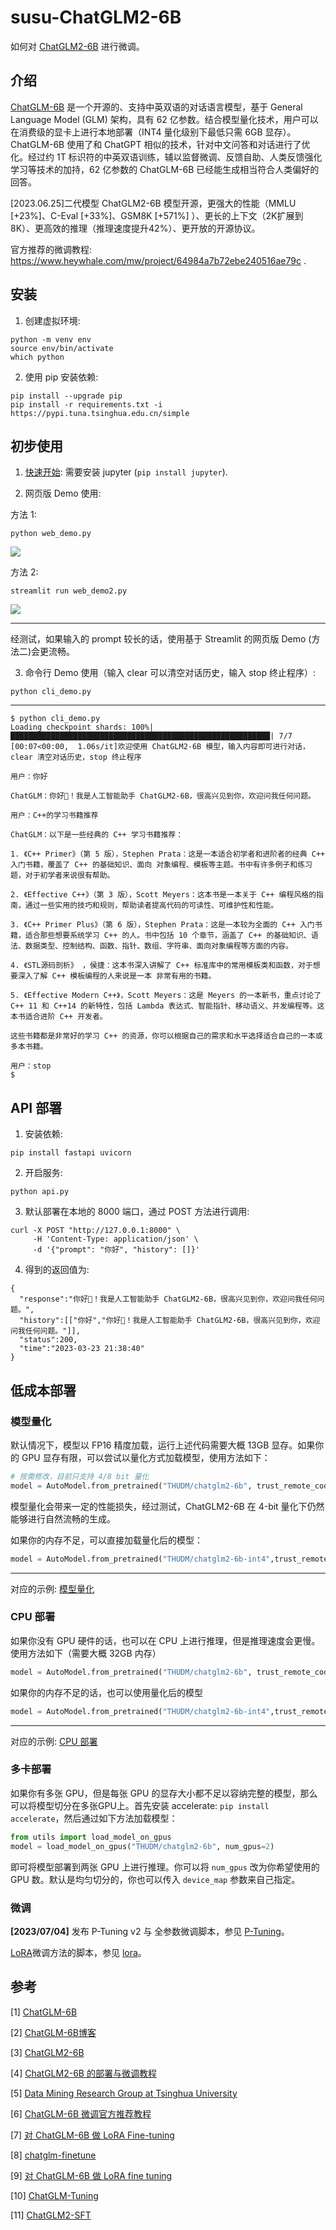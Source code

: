 # susu-ChatGLM2-6B

如何对 [ChatGLM2-6B](https://github.com/THUDM/ChatGLM2-6B) 进行微调。

## 介绍

[ChatGLM-6B](https://github.com/THUDM/ChatGLM-6B) 是一个开源的、支持中英双语的对话语言模型，基于 General Language Model (GLM) 架构，具有 62 亿参数。结合模型量化技术，用户可以在消费级的显卡上进行本地部署（INT4 量化级别下最低只需 6GB 显存）。 ChatGLM-6B 使用了和 ChatGPT 相似的技术，针对中文问答和对话进行了优化。经过约 1T 标识符的中英双语训练，辅以监督微调、反馈自助、人类反馈强化学习等技术的加持，62 亿参数的 ChatGLM-6B 已经能生成相当符合人类偏好的回答。

[2023.06.25]二代模型 ChatGLM2-6B 模型开源，更强大的性能（MMLU [+23%]、C-Eval [+33%]、GSM8K [+571%] ）、更长的上下文（2K扩展到8K）、更高效的推理（推理速度提升42%）、更开放的开源协议。

官方推荐的微调教程: https://www.heywhale.com/mw/project/64984a7b72ebe240516ae79c .

## 安装

1. 创建虚拟环境:

```shell
python -m venv env
source env/bin/activate
which python
```

2. 使用 pip 安装依赖:

```shell
pip install --upgrade pip
pip install -r requirements.txt -i https://pypi.tuna.tsinghua.edu.cn/simple
```

## 初步使用

1. [快速开始](./quick_start.ipynb): 需要安装 jupyter (`pip install jupyter`).

2. 网页版 Demo 使用:

方法 1:

```shell
python web_demo.py
```

![](./images/web-demo-ChatGLM2-6B.png)

方法 2:

```shell
streamlit run web_demo2.py
```

![](./images/web-demo2-ChatGLM2-6B.png)

---

经测试，如果输入的 prompt 较长的话，使用基于 Streamlit 的网页版 Demo (方法二)会更流畅。

3. 命令行 Demo 使用（输入 clear 可以清空对话历史，输入 stop 终止程序）:

```shell
python cli_demo.py
```

---

```shell
$ python cli_demo.py
Loading checkpoint shards: 100%|██████████████████████████████████████████████████████████| 7/7 [00:07<00:00,  1.06s/it]欢迎使用 ChatGLM2-6B 模型，输入内容即可进行对话，clear 清空对话历史，stop 终止程序

用户：你好

ChatGLM：你好👋！我是人工智能助手 ChatGLM2-6B，很高兴见到你，欢迎问我任何问题。

用户：C++的学习书籍推荐

ChatGLM：以下是一些经典的 C++ 学习书籍推荐：

1. 《C++ Primer》（第 5 版），Stephen Prata：这是一本适合初学者和进阶者的经典 C++ 入门书籍，覆盖了 C++ 的基础知识、面向 对象编程、模板等主题。书中有许多例子和练习题，对于初学者来说很有帮助。

2. 《Effective C++》（第 3 版），Scott Meyers：这本书是一本关于 C++ 编程风格的指南，通过一些实用的技巧和规则，帮助读者提高代码的可读性、可维护性和性能。

3. 《C++ Primer Plus》（第 6 版），Stephen Prata：这是一本较为全面的 C++ 入门书籍，适合那些想要系统学习 C++ 的人。书中包括 10 个章节，涵盖了 C++ 的基础知识、语法、数据类型、控制结构、函数、指针、数组、字符串、面向对象编程等方面的内容。

4. 《STL源码剖析》 ，侯捷：这本书深入讲解了 C++ 标准库中的常用模板类和函数，对于想要深入了解 C++ 模板编程的人来说是一本 非常有用的书籍。

5. 《Effective Modern C++》，Scott Meyers：这是 Meyers 的一本新书，重点讨论了 C++ 11 和 C++14 的新特性，包括 Lambda 表达式、智能指针、移动语义、并发编程等。这本书适合进阶 C++ 开发者。

这些书籍都是非常好的学习 C++ 的资源，你可以根据自己的需求和水平选择适合自己的一本或多本书籍。

用户：stop
$
```

## API 部署

1. 安装依赖:

```shell
pip install fastapi uvicorn
```

2. 开启服务:

```shell
python api.py
```

3. 默认部署在本地的 8000 端口，通过 POST 方法进行调用:

```shell
curl -X POST "http://127.0.0.1:8000" \
     -H 'Content-Type: application/json' \
     -d '{"prompt": "你好", "history": []}'
```

4. 得到的返回值为:

```shell
{
  "response":"你好👋！我是人工智能助手 ChatGLM2-6B，很高兴见到你，欢迎问我任何问题。",
  "history":[["你好","你好👋！我是人工智能助手 ChatGLM2-6B，很高兴见到你，欢迎问我任何问题。"]],
  "status":200,
  "time":"2023-03-23 21:38:40"
}
```

## 低成本部署

### 模型量化

默认情况下，模型以 FP16 精度加载，运行上述代码需要大概 13GB 显存。如果你的 GPU 显存有限，可以尝试以量化方式加载模型，使用方法如下：

```python
# 按需修改，目前只支持 4/8 bit 量化
model = AutoModel.from_pretrained("THUDM/chatglm2-6b", trust_remote_code=True).quantize(8).cuda()
```

模型量化会带来一定的性能损失，经过测试，ChatGLM2-6B 在 4-bit 量化下仍然能够进行自然流畅的生成。

如果你的内存不足，可以直接加载量化后的模型：

```python
model = AutoModel.from_pretrained("THUDM/chatglm2-6b-int4",trust_remote_code=True).cuda()
```

---

对应的示例: [模型量化](./quantize.ipynb)

### CPU 部署

如果你没有 GPU 硬件的话，也可以在 CPU 上进行推理，但是推理速度会更慢。使用方法如下（需要大概 32GB 内存）

```python
model = AutoModel.from_pretrained("THUDM/chatglm2-6b", trust_remote_code=True).float()
```

如果你的内存不足的话，也可以使用量化后的模型

```python
model = AutoModel.from_pretrained("THUDM/chatglm2-6b-int4",trust_remote_code=True).float()
```

---

对应的示例: [CPU 部署](./cpu.ipynb)

### 多卡部署

如果你有多张 GPU，但是每张 GPU 的显存大小都不足以容纳完整的模型，那么可以将模型切分在多张GPU上。首先安装 accelerate: `pip install accelerate`，然后通过如下方法加载模型：

```python
from utils import load_model_on_gpus
model = load_model_on_gpus("THUDM/chatglm2-6b", num_gpus=2)
```

即可将模型部署到两张 GPU 上进行推理。你可以将 `num_gpus` 改为你希望使用的 GPU 数。默认是均匀切分的，你也可以传入 `device_map` 参数来自己指定。

### 微调

**[2023/07/04]** 发布 P-Tuning v2 与 全参数微调脚本，参见 [P-Tuning](./ptuning/)。

[LoRA](https://arxiv.org/abs/2106.09685)微调方法的脚本，参见 [lora](./lora/)。

## 参考

[1] [ChatGLM-6B](https://github.com/THUDM/ChatGLM-6B)

[2] [ChatGLM-6B博客](https://chatglm.cn/blog)

[3] [ChatGLM2-6B](https://github.com/THUDM/ChatGLM2-6B)

[4] [ChatGLM2-6B 的部署与微调教程](https://www.heywhale.com/mw/project/64984a7b72ebe240516ae79c)

[5] [Data Mining Research Group at Tsinghua University](https://huggingface.co/THUDM)

[6] [ChatGLM-6B 微调官方推荐教程](https://www.heywhale.com/mw/project/6436d82948f7da1fee2be59e)

[7] [对 ChatGLM-6B 做 LoRA Fine-tuning](https://blog.csdn.net/phycoding/article/details/129884586)

[8] [chatglm-finetune](https://github.com/aizpy/chatglm-finetune)

[9] [对 ChatGLM-6B 做 LoRA fine tuning](https://aizpy.com/2023/03/30/chatglm-6b-lora/)

[10] [ChatGLM-Tuning](https://github.com/mymusise/ChatGLM-Tuning)

[11] [ChatGLM2-SFT](https://github.com/yongzhuo/ChatGLM2-SFT)